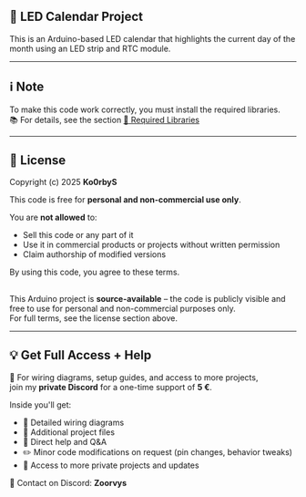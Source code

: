 ## 📅 LED Calendar Project

This is an Arduino-based LED calendar that highlights the current day of the month using an LED strip and RTC module.

---

## ℹ️ Note

To make this code work correctly, you must install the required libraries.  
📚 For details, see the section [🔧 Required Libraries](#-required-libraries)

---

## 🔐 License

Copyright (c) 2025 **Ko0rbyS**

This code is free for **personal and non-commercial use only**.

You are **not allowed** to:
- Sell this code or any part of it
- Use it in commercial products or projects without written permission
- Claim authorship of modified versions

By using this code, you agree to these terms.

##


This Arduino project is **source-available** – the code is publicly visible and free to use for personal and non-commercial purposes only.  
For full terms, see the license section above.

---
## 💡 Get Full Access + Help
🔐 For wiring diagrams, setup guides, and access to more projects,  
join my **private Discord** for a one-time support of **5 €**.

Inside you'll get:
- 🧠 Detailed wiring diagrams  
- 🧩 Additional project files  
- 💬 Direct help and Q&A  
- ✏️ Minor code modifications on request (pin changes, behavior tweaks)  
- 🚀 Access to more private projects and updates

📩 Contact on Discord: **Zoorvys**
